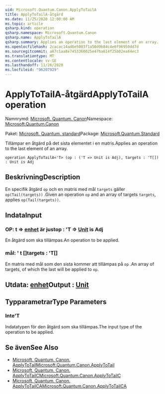 ```yaml
---
uid: Microsoft.Quantum.Canon.ApplyToTailA
title: ApplyToTailA-åtgärd
ms.date: 11/25/2020 12:00:00 AM
ms.topic: article
qsharp.kind: operation
qsharp.namespace: Microsoft.Quantum.Canon
qsharp.name: ApplyToTailA
qsharp.summary: Applies an operation to the last element of an array.
ms.openlocfilehash: 2cacac14ad6e5003f1a50d9b84c4e0f96950dd7d
ms.sourcegitcommit: a87c1aa8e7453360025e47ba614f25b02ea84ec3
ms.translationtype: MT
ms.contentlocale: sv-SE
ms.lasthandoff: 11/26/2020
ms.locfileid: "96207929"
---
```

# <a name="applytotaila-operation"></a><span data-ttu-id="84d3b-102">ApplyToTailA-åtgärd</span><span class="sxs-lookup"><span data-stu-id="84d3b-102">ApplyToTailA operation</span></span>

<span data-ttu-id="84d3b-103">Namnrymd: [Microsoft. Quantum. Canon](xref:Microsoft.Quantum.Canon)</span><span class="sxs-lookup"><span data-stu-id="84d3b-103">Namespace: [Microsoft.Quantum.Canon](xref:Microsoft.Quantum.Canon)</span></span>

<span data-ttu-id="84d3b-104">Paket: [Microsoft. Quantum. standard](https://nuget.org/packages/Microsoft.Quantum.Standard)</span><span class="sxs-lookup"><span data-stu-id="84d3b-104">Package: [Microsoft.Quantum.Standard](https://nuget.org/packages/Microsoft.Quantum.Standard)</span></span>


<span data-ttu-id="84d3b-105">Tillämpar en åtgärd på det sista elementet i en matris.</span><span class="sxs-lookup"><span data-stu-id="84d3b-105">Applies an operation to the last element of an array.</span></span>

```qsharp
operation ApplyToTailA<'T> (op : ('T => Unit is Adj), targets : 'T[]) : Unit is Adj
```


## <a name="description"></a><span data-ttu-id="84d3b-106">Beskrivning</span><span class="sxs-lookup"><span data-stu-id="84d3b-106">Description</span></span>

<span data-ttu-id="84d3b-107">En specifik åtgärd `op` och en matris med mål `targets` gäller `op(Tail(targets))` .</span><span class="sxs-lookup"><span data-stu-id="84d3b-107">Given an operation `op` and an array of targets `targets`, applies `op(Tail(targets))`.</span></span>

## <a name="input"></a><span data-ttu-id="84d3b-108">Indata</span><span class="sxs-lookup"><span data-stu-id="84d3b-108">Input</span></span>

### <a name="op--t--unit--is-adj"></a><span data-ttu-id="84d3b-109">OP: t => [enhet](xref:microsoft.quantum.lang-ref.unit)  är just</span><span class="sxs-lookup"><span data-stu-id="84d3b-109">op : 'T => [Unit](xref:microsoft.quantum.lang-ref.unit)  is Adj</span></span>

<span data-ttu-id="84d3b-110">En åtgärd som ska tillämpas.</span><span class="sxs-lookup"><span data-stu-id="84d3b-110">An operation to be applied.</span></span>


### <a name="targets--t"></a><span data-ttu-id="84d3b-111">mål: ' t []</span><span class="sxs-lookup"><span data-stu-id="84d3b-111">targets : 'T[]</span></span>

<span data-ttu-id="84d3b-112">En matris med mål som den sista kommer att tillämpas på `op` .</span><span class="sxs-lookup"><span data-stu-id="84d3b-112">An array of targets, of which the last will be applied to `op`.</span></span>



## <a name="output--unit"></a><span data-ttu-id="84d3b-113">Utdata: [enhet](xref:microsoft.quantum.lang-ref.unit)</span><span class="sxs-lookup"><span data-stu-id="84d3b-113">Output : [Unit](xref:microsoft.quantum.lang-ref.unit)</span></span>



## <a name="type-parameters"></a><span data-ttu-id="84d3b-114">Typparametrar</span><span class="sxs-lookup"><span data-stu-id="84d3b-114">Type Parameters</span></span>

### <a name="t"></a><span data-ttu-id="84d3b-115">Inte</span><span class="sxs-lookup"><span data-stu-id="84d3b-115">'T</span></span>

<span data-ttu-id="84d3b-116">Indatatypen för den åtgärd som ska tillämpas.</span><span class="sxs-lookup"><span data-stu-id="84d3b-116">The input type of the operation to be applied.</span></span>

## <a name="see-also"></a><span data-ttu-id="84d3b-117">Se även</span><span class="sxs-lookup"><span data-stu-id="84d3b-117">See Also</span></span>

- [<span data-ttu-id="84d3b-118">Microsoft. Quantum. Canon. ApplyToTail</span><span class="sxs-lookup"><span data-stu-id="84d3b-118">Microsoft.Quantum.Canon.ApplyToTail</span></span>](xref:Microsoft.Quantum.Canon.ApplyToTail)
- [<span data-ttu-id="84d3b-119">Microsoft. Quantum. Canon. ApplyToTailC</span><span class="sxs-lookup"><span data-stu-id="84d3b-119">Microsoft.Quantum.Canon.ApplyToTailC</span></span>](xref:Microsoft.Quantum.Canon.ApplyToTailC)
- [<span data-ttu-id="84d3b-120">Microsoft. Quantum. Canon. ApplyToTailCA</span><span class="sxs-lookup"><span data-stu-id="84d3b-120">Microsoft.Quantum.Canon.ApplyToTailCA</span></span>](xref:Microsoft.Quantum.Canon.ApplyToTailCA)